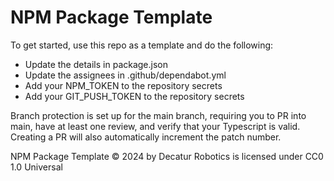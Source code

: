 # NPM Package Template

To get started, use this repo as a template and do the following:

- Update the details in package.json
- Update the assignees in .github/dependabot.yml
- Add your NPM_TOKEN to the repository secrets
- Add your GIT_PUSH_TOKEN to the repository secrets

Branch protection is set up for the main branch, requiring you to PR into main, have at least one review, and verify that your Typescript
is valid. Creating a PR will also automatically increment the patch number.

NPM Package Template © 2024 by Decatur Robotics is licensed under CC0 1.0 Universal
